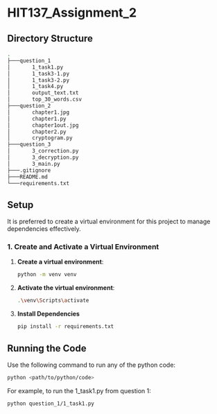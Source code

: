 # HIT137_Assignment_2
## Directory Structure
```bash
.
├───question_1
│       1_task1.py
│       1_task3-1.py
│       1_task3-2.py
│       1_task4.py
│       output_text.txt
│       top_30_words.csv
├───question_2
│       chapter1.jpg
│       chapter1.py
│       chapter1out.jpg
│       chapter2.py
│       cryptogram.py
├───question_3
│       3_correction.py
│       3_decryption.py
│       3_main.py
├───.gitignore
├───README.md
└───requirements.txt
```
## Setup

It is preferred to create a virtual environment for this project to manage dependencies effectively.

### 1. Create and Activate a Virtual Environment

1. **Create a virtual environment**:
   ```bash
   python -m venv venv
   ```
2. **Activate the virtual environment**:
   ```bash
   .\venv\Scripts\activate
   ```
3. **Install Dependencies**
   ```bash
   pip install -r requirements.txt
   ```
## Running the Code
Use the following command to run any of the python code:
```bash
python <path/to/python/code>
```
For example, to run the 1_task1.py from question 1:
```bash
python question_1/1_task1.py
```
